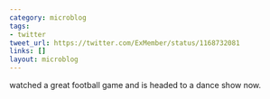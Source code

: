 ```yaml
---
category: microblog
tags:
- twitter
tweet_url: https://twitter.com/ExMember/status/1168732081
links: []
layout: microblog
---
```

watched a great football game and is headed to a dance show now.
